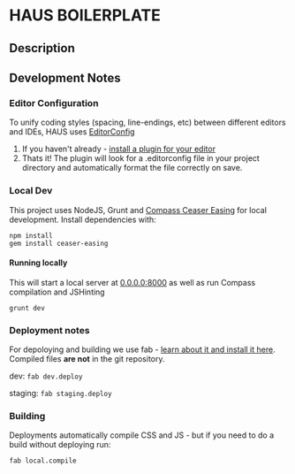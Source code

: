 # HAUS BOILERPLATE

## Description


## Development Notes

### Editor Configuration
To unify coding styles (spacing, line-endings, etc) between different editors and IDEs, HAUS uses [EditorConfig](http://editorconfig.org/)

1. If you haven't already - [install a plugin for your editor](http://editorconfig.org/#download)
1. Thats it! The plugin will look for a .editorconfig file in your project directory and automatically format the file correctly on save.

### Local Dev

This project uses NodeJS, Grunt and [Compass Ceaser Easing](https://github.com/jhardy/compass-ceaser-easing) for local development. Install dependencies with:
    
    npm install
    gem install ceaser-easing
    

#### Running locally
This will start a local server at [0.0.0.0:8000](http://0.0.0.0:8000) as well as run Compass compilation and JSHinting

    grunt dev


### Deployment notes
For depoloying and building we use fab - [learn about it and install it here](http://docs.fabfile.org/en/1.8/). Compiled files **are not** in the git repository.

dev: ```fab dev.deploy```

staging: ```fab staging.deploy```

### Building
Deployments automatically compile CSS and JS - but if you need to do a build without deploying run:

    fab local.compile